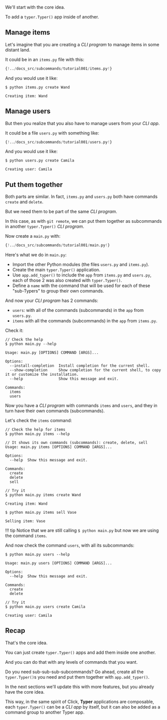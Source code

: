 We'll start with the core idea.

To add a `typer.Typer()` app inside of another.

## Manage items

Let's imagine that you are creating a *CLI program* to manage items in some distant land.

It could be in an `items.py` file with this:

```Python
{!../docs_src/subcommands/tutorial001/items.py!}
```

And you would use it like:

<div class="termy">

```console
$ python items.py create Wand

Creating item: Wand
```

</div>

## Manage users

But then you realize that you also have to manage users from your *CLI app*.

It could be a file `users.py` with something like:

```Python
{!../docs_src/subcommands/tutorial001/users.py!}
```

And you would use it like:

<div class="termy">

```console
$ python users.py create Camila

Creating user: Camila
```

</div>

## Put them together

Both parts are similar. In fact, `items.py` and `users.py` both have commands `create` and `delete`.

But we need them to be part of the same *CLI program*.

In this case, as with `git remote`, we can put them together as subcommands in another `typer.Typer()` *CLI program*.

Now create a `main.py` with:

```Python hl_lines="3 4  7 8"
{!../docs_src/subcommands/tutorial001/main.py!}
```

Here's what we do in `main.py`:

* Import the other Python modules (the files `users.py` and `items.py`).
* Create the main `typer.Typer()` application.
* Use `app.add_typer()` to include the `app` from `items.py` and `users.py`, each of those 2 was also created with `typer.Typer()`.
* Define a `name` with the command that will be used for each of these "sub-Typers" to group their own commands.

And now your *CLI program* has 2 commands:

* `users`: with all of the commands (subcommands) in the `app` from `users.py`.
* `items` with all the commands (subcommands) in the `app` from `items.py`.

Check it:

<div class="termy">

```console
// Check the help
$ python main.py --help

Usage: main.py [OPTIONS] COMMAND [ARGS]...

Options:
  --install-completion  Install completion for the current shell.
  --show-completion     Show completion for the current shell, to copy it or customize the installation.
  --help                Show this message and exit.

Commands:
  items
  users
```

</div>

Now you have a *CLI program* with commands `items` and `users`, and they in turn have their own commands (subcommands).

Let's check the `items` command:

<div class="termy">

```console
// Check the help for items
$ python main.py items --help

// It shows its own commands (subcommands): create, delete, sell
Usage: main.py items [OPTIONS] COMMAND [ARGS]...

Options:
  --help  Show this message and exit.

Commands:
  create
  delete
  sell

// Try it
$ python main.py items create Wand

Creating item: Wand

$ python main.py items sell Vase

Selling item: Vase
```

</div>

!!! tip
    Notice that we are still calling `$ python main.py` but now we are using the command `items`.

And now check the command `users`, with all its subcommands:

<div class="termy">

```console
$ python main.py users --help

Usage: main.py users [OPTIONS] COMMAND [ARGS]...

Options:
  --help  Show this message and exit.

Commands:
  create
  delete

// Try it
$ python main.py users create Camila

Creating user: Camila
```

</div>

## Recap

That's the core idea.

You can just create `typer.Typer()` apps and add them inside one another.

And you can do that with any levels of commands that you want.

Do you need sub-sub-sub-subcommands? Go ahead, create all the `typer.Typer()`s you need and put them together with `app.add_typer()`.

In the next sections we'll update this with more features, but you already have the core idea.

This way, in the same spirit of Click, **Typer** applications are composable, each `typer.Typer()` can be a *CLI app* by itself, but it can also be added as a command group to another Typer app.
